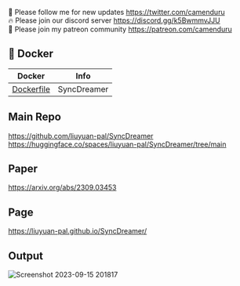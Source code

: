 🐣 Please follow me for new updates https://twitter.com/camenduru <br />
🔥 Please join our discord server https://discord.gg/k5BwmmvJJU <br />
🥳 Please join my patreon community https://patreon.com/camenduru <br />

## 🐳 Docker

| Docker | Info
| --- | --- |
[Dockerfile](Dockerfile) | SyncDreamer

## Main Repo
https://github.com/liuyuan-pal/SyncDreamer <br />
https://huggingface.co/spaces/liuyuan-pal/SyncDreamer/tree/main <br />

## Paper
https://arxiv.org/abs/2309.03453

## Page
https://liuyuan-pal.github.io/SyncDreamer/

## Output

![Screenshot 2023-09-15 201817](https://github.com/camenduru/SyncDreamer-colab/assets/54370274/da82454e-63f1-4b6e-8632-bc010bc9c05e)
